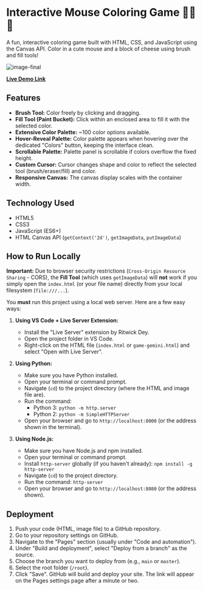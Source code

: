 # Interactive Mouse Coloring Game 🎨🐭🧀

A fun, interactive coloring game built with HTML, CSS, and JavaScript using the Canvas API. Color in a cute mouse and a block of cheese using brush and fill tools!

![image-final](https://github.com/user-attachments/assets/420f9fb5-d83d-4c3f-9a2f-686bda4a890c)


**[Live Demo Link](https://darshil-lalchandani.github.io/coloring-game/)** 

## Features

*   **Brush Tool:** Color freely by clicking and dragging.
*   **Fill Tool (Paint Bucket):** Click within an enclosed area to fill it with the selected color.
*   **Extensive Color Palette:** ~100 color options available.
*   **Hover-Reveal Palette:** Color palette appears when hovering over the dedicated "Colors" button, keeping the interface clean.
*   **Scrollable Palette:** Palette panel is scrollable if colors overflow the fixed height.
*   **Custom Cursor:** Cursor changes shape and color to reflect the selected tool (brush/eraser/fill) and color.
*   **Responsive Canvas:** The canvas display scales with the container width.

## Technology Used

*   HTML5
*   CSS3
*   JavaScript (ES6+)
*   HTML Canvas API (`getContext('2d')`, `getImageData`, `putImageData`)

## How to Run Locally

**Important:** Due to browser security restrictions (`Cross-Origin Resource Sharing` - CORS), the **Fill Tool** (which uses `getImageData`) will **not** work if you simply open the `index.html` (or your file name) directly from your local filesystem (`file:///...`).

You **must** run this project using a local web server. Here are a few easy ways:

1.  **Using VS Code + Live Server Extension:**
    *   Install the "Live Server" extension by Ritwick Dey.
    *   Open the project folder in VS Code.
    *   Right-click on the HTML file (`index.html` or `game-gemini.html`) and select "Open with Live Server".

2.  **Using Python:**
    *   Make sure you have Python installed.
    *   Open your terminal or command prompt.
    *   Navigate (`cd`) to the project directory (where the HTML and image file are).
    *   Run the command:
        *   Python 3: `python -m http.server`
        *   Python 2: `python -m SimpleHTTPServer`
    *   Open your browser and go to `http://localhost:8000` (or the address shown in the terminal).

3.  **Using Node.js:**
    *   Make sure you have Node.js and npm installed.
    *   Open your terminal or command prompt.
    *   Install `http-server` globally (if you haven't already): `npm install -g http-server`
    *   Navigate (`cd`) to the project directory.
    *   Run the command: `http-server`
    *   Open your browser and go to `http://localhost:8080` (or the address shown).

## Deployment

1.  Push your code (HTML, image file) to a GitHub repository.
2.  Go to your repository settings on GitHub.
3.  Navigate to the "Pages" section (usually under "Code and automation").
4.  Under "Build and deployment", select "Deploy from a branch" as the source.
5.  Choose the branch you want to deploy from (e.g., `main` or `master`).
6.  Select the root folder (`/root`).
7.  Click "Save". GitHub will build and deploy your site. The link will appear on the Pages settings page after a minute or two.

